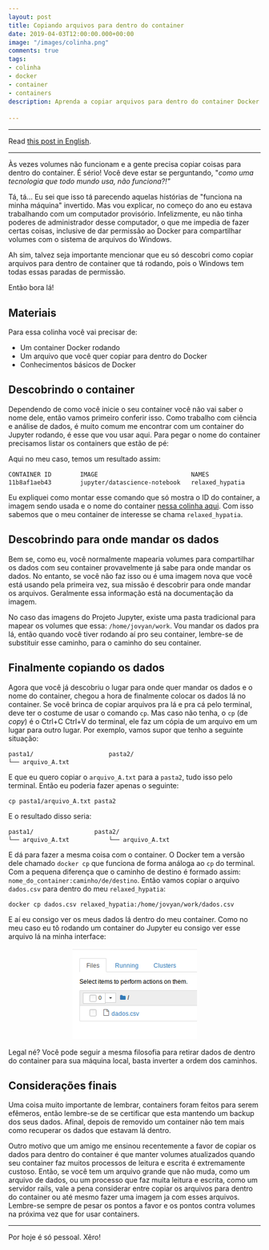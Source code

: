 ```yaml
---
layout: post
title: Copiando arquivos para dentro do container
date: 2019-04-03T12:00:00.000+00:00
image: "/images/colinha.png"
comments: true
tags:
- colinha
- docker
- container
- containers
description: Aprenda a copiar arquivos para dentro do container Docker

---
```

***

Read [this post in English](https://jtemporal.com/copying-files-into-a-container/).

***

Às vezes volumes não funcionam e a gente precisa copiar coisas para dentro do container. É sério! Você deve estar se perguntando, "_como uma tecnologia que todo mundo usa, não funciona?!"_

Tá, tá... Eu sei que isso tá parecendo aquelas histórias de "funciona na minha máquina" invertido. Mas vou explicar, no começo do ano eu estava trabalhando com um computador provisório. Infelizmente, eu não tinha poderes de administrador desse computador, o que me impedia de fazer certas coisas, inclusive de dar permissão ao Docker para compartilhar volumes com o sistema de arquivos do Windows.

Ah sim, talvez seja importante mencionar que eu só descobri como copiar arquivos para dentro de container que tá rodando, pois o Windows tem todas essas paradas de permissão.

Então bora lá!

## Materiais

Para essa colinha você vai precisar de:

* Um container Docker rodando
* Um arquivo que você quer copiar para dentro do Docker
* Conhecimentos básicos de Docker

## Descobrindo o container

Dependendo de como você inicie o seu container você não vai saber o nome dele, então vamos primeiro conferir isso. Como trabalho com ciência e análise de dados, é muito comum me encontrar com um container do Jupyter rodando, é esse que vou usar aqui. Para pegar o nome do container precisamos listar os containers que estão de pé:

<script src="https://gist.github.com/jtemporal/6ba7e2a2ac369738bb8278ad58993161.js"></script>

Aqui no meu caso, temos um resultado assim:

    CONTAINER ID        IMAGE                          NAMES
    11b8af1aeb43        jupyter/datascience-notebook   relaxed_hypatia

Eu expliquei como montar esse comando que só mostra o ID do container, a imagem sendo usada e o nome do container [nessa colinha aqui](https://jtemporal.com/brincando-com-a-listagem-de-containers-docker/). Com isso sabemos que o meu container de interesse se chama `relaxed_hypatia`.

## Descobrindo para onde mandar os dados

Bem se, como eu, você normalmente mapearia volumes para compartilhar os dados com seu container provavelmente já sabe para onde mandar os dados. No entanto, se você não faz isso ou é uma imagem nova que você está usando pela primeira vez, sua missão é descobrir para onde mandar os arquivos. Geralmente essa informação está na documentação da imagem.

No caso das imagens do Projeto Jupyter, existe uma pasta tradicional para mapear os volumes que essa: `/home/jovyan/work`. Vou mandar os dados pra lá, então quando você tiver rodando aí pro seu container, lembre-se de substituir esse caminho, para o caminho do seu container.

## Finalmente copiando os dados

Agora que você já descobriu o lugar para onde quer mandar os dados e o nome do container, chegou a hora de finalmente colocar os dados lá no container. Se você brinca de copiar arquivos pra lá e pra cá pelo terminal, deve ter o costume de usar o comando `cp`. Mas caso não tenha, o `cp` (de _copy_) é o Ctrl+C Ctrl+V do terminal, ele faz um cópia de um arquivo em um lugar para outro lugar. Por exemplo, vamos supor que tenho a seguinte situação:

    pasta1/						pasta2/
    └── arquivo_A.txt			

E que eu quero copiar o `arquivo_A.txt` para a `pasta2`, tudo isso pelo terminal. Então eu poderia fazer apenas o seguinte:

    cp pasta1/arquivo_A.txt pasta2

E o resultado disso seria:

    pasta1/					pasta2/
    └── arquivo_A.txt			└── arquivo_A.txt

E dá para fazer a mesma coisa com o container. O Docker tem a versão dele chamado `docker cp` que funciona de forma análoga ao `cp` do terminal. Com a pequena diferença que o caminho de destino é formado assim: `nome_do_container:caminho/de/destino`. Então vamos copiar o arquivo `dados.csv` para dentro do meu `relaxed_hypatia`:

    docker cp dados.csv relaxed_hypatia:/home/jovyan/work/dados.csv

E aí eu consigo ver os meus dados lá dentro do meu container. Como no meu caso eu tô rodando um container do Jupyter eu consigo ver esse arquivo lá na minha interface:

<center>
<img src="/images/dados_docker_cp.png"/>
</center>

Legal né? Você pode seguir a mesma filosofia para retirar dados de dentro do container para sua máquina local, basta inverter a ordem dos caminhos.

## Considerações finais

Uma coisa muito importante de lembrar, containers foram feitos para serem efêmeros, então lembre-se de se certificar que esta mantendo um backup dos seus dados. Afinal, depois de removido um container não tem mais como recuperar os dados que estavam lá dentro.

Outro motivo que um amigo me ensinou recentemente a favor de copiar os dados para dentro do container é que manter volumes atualizados quando seu container faz muitos processos de leitura e escrita é extremamente custoso. Então, se você tem um arquivo grande que não muda, como um arquivo de dados, ou um processo que faz muita leitura e escrita, como um servidor rails, vale a pena considerar entre copiar os arquivos para dentro do container ou até mesmo fazer uma imagem ja com esses arquivos. Lembre-se sempre de pesar os pontos a favor e os pontos contra volumes na próxima vez que for usar containers.

***

Por hoje é só pessoal. Xêro!
